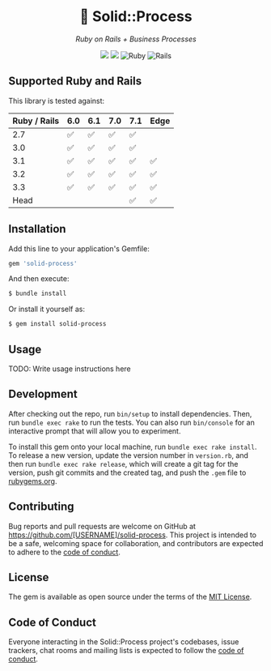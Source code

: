 <p align="center">
  <h1 align="center" id="-solidprocess">🚄 Solid::Process</h1>
  <p align="center"><i>Ruby on Rails + Business Processes</i></p>
  <p align="center">
    <a href="https://codeclimate.com/github/serradura/solid-process/maintainability"><img src="https://api.codeclimate.com/v1/badges/643a53e99bb591321c9f/maintainability" /></a>
    <a href="https://codeclimate.com/github/serradura/solid-process/test_coverage"><img src="https://api.codeclimate.com/v1/badges/643a53e99bb591321c9f/test_coverage" /></a>
    <img src="https://img.shields.io/badge/Ruby%20%3E%3D%202.7%2C%20%3C%3D%20Head-ruby.svg?colorA=444&colorB=333" alt="Ruby">
    <img src="https://img.shields.io/badge/Rails%20%3E%3D%206.0%2C%20%3C%3D%20Edge-rails.svg?colorA=444&colorB=333" alt="Rails">
  </p>
</p>

## Supported Ruby and Rails

This library is tested against:

| Ruby / Rails | 6.0 | 6.1 | 7.0 | 7.1 | Edge |
|--------------|-----|-----|-----|-----|------|
| 2.7          | ✅  | ✅  | ✅  | ✅   |      |
| 3.0          | ✅  | ✅  | ✅  | ✅   |      |
| 3.1          | ✅  | ✅  | ✅  | ✅   | ✅   |
| 3.2          | ✅  | ✅  | ✅  | ✅   | ✅   |
| 3.3          | ✅  | ✅  | ✅  | ✅   | ✅   |
| Head         |    |    |    | ✅   | ✅   |

## Installation

Add this line to your application's Gemfile:

```ruby
gem 'solid-process'
```

And then execute:

```bash
$ bundle install
```

Or install it yourself as:

```bash
$ gem install solid-process
```

## Usage

TODO: Write usage instructions here

## Development

After checking out the repo, run `bin/setup` to install dependencies. Then, run `bundle exec rake` to run the tests. You can also run `bin/console` for an interactive prompt that will allow you to experiment.

To install this gem onto your local machine, run `bundle exec rake install`. To release a new version, update the version number in `version.rb`, and then run `bundle exec rake release`, which will create a git tag for the version, push git commits and the created tag, and push the `.gem` file to [rubygems.org](https://rubygems.org).

## Contributing

Bug reports and pull requests are welcome on GitHub at https://github.com/[USERNAME]/solid-process. This project is intended to be a safe, welcoming space for collaboration, and contributors are expected to adhere to the [code of conduct](https://github.com/[USERNAME]/solid-process/blob/master/CODE_OF_CONDUCT.md).

## License

The gem is available as open source under the terms of the [MIT License](https://opensource.org/licenses/MIT).

## Code of Conduct

Everyone interacting in the Solid::Process project's codebases, issue trackers, chat rooms and mailing lists is expected to follow the [code of conduct](https://github.com/[USERNAME]/solid-process/blob/master/CODE_OF_CONDUCT.md).
